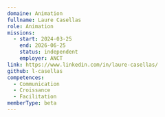 ```yaml
---
domaine: Animation
fullname: Laure Casellas
role: Animation
missions:
  - start: 2024-03-25
    end: 2026-06-25
    status: independent
    employer: ANCT
link: https://www.linkedin.com/in/laure-casellas/
github: l-casellas
competences:
  - Communication
  - Croissance
  - Facilitation
memberType: beta
---
```

